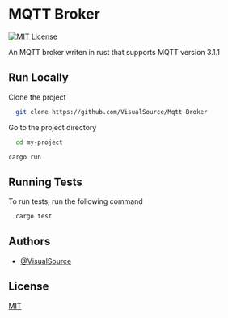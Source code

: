 # MQTT Broker

[![MIT License](https://img.shields.io/badge/License-MIT-green.svg)](https://choosealicense.com/licenses/mit/)

An MQTT broker writen in rust that supports MQTT version 3.1.1

## Run Locally

Clone the project

```bash
  git clone https://github.com/VisualSource/Mqtt-Broker
```

Go to the project directory

```bash
  cd my-project
```

```bash
cargo run
```

## Running Tests

To run tests, run the following command

```bash
  cargo test
```

## Authors

- [@VisualSource](https://www.github.com/visualsource)

## License

[MIT](https://choosealicense.com/licenses/mit/)
